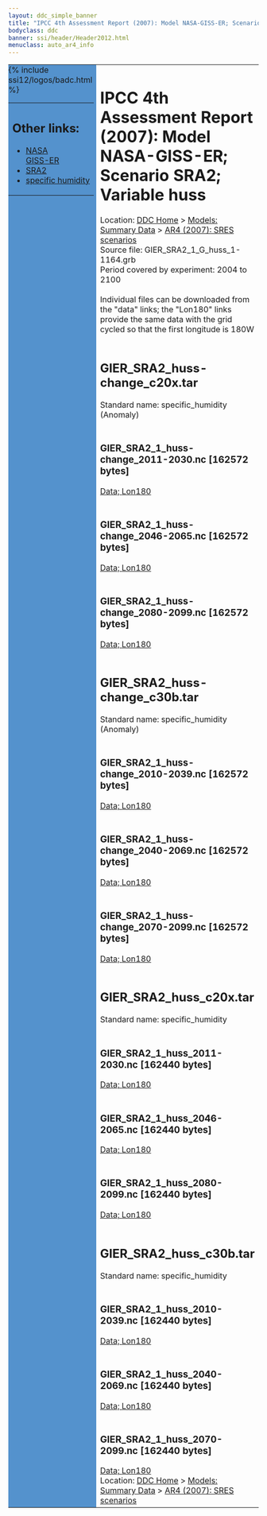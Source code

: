 ```yaml
---
layout: ddc_simple_banner
title: "IPCC 4th Assessment Report (2007): Model NASA-GISS-ER; Scenario SRA2; Variable huss"
bodyclass: ddc
banner: ssi/header/Header2012.html
menuclass: auto_ar4_info
---
```



<table width="100%" border="0" cellspacing="0" cellpadding="0" style="border-collapse: collapse;">
<tr style="margin:0;padding:0;border:0;">
<td style="margin:0;padding:0;border:0;height:1pt;width:150pt;background:#5492CD;" valign="top" >

<div id="lh-col2" class="auto_ar4_info">
<table class="menumain" bgcolor="#5492CD" cellspacing="0" width="100%" border="0">
<tr><td>
<h2> Other links:</h2>
<ul>
<li><a href="/auto/ar4/model-NASA-GISS-ER.html">NASA<br/>GISS-ER</a></li>
<li><a href="/auto/ar4/scenario-SRA2.html">SRA2</a></li>
<li><a href="/auto/ar4/var-specific_humidity.html">specific humidity</a></li>
</ul>
</td></tr>
{% include ssi12/logos/badc.html %}
</table>
</div>
</td>
<td><h1>IPCC 4th Assessment Report (2007): Model NASA-GISS-ER; Scenario SRA2; Variable huss</h1>

<!-- Breadcrumb1 -->
<div id="breadcrumb1" align="left">
Location: <a href="/index.html">DDC Home</a> > <a href="/sim/gcm_clim/">Models: Summary Data</a>
> <a href="/sim/gcm_clim/SRES_AR4/index.html">AR4 (2007): SRES scenarios</a>
</div>
<!-- End of Breadcrumb1 -->Source file: GIER_SRA2_1_G_huss_1-1164.grb
<br/>
Period covered by experiment: 2004 to 2100<br/>
<br/>Individual files can be downloaded from the "data" links; the "Lon180" links provide the same data
         with the grid cycled so that the first longitude is 180W<br/>
<br/><h2>GIER_SRA2_huss-change_c20x.tar</h2>
Standard name: specific_humidity (Anomaly)<br>
<br/><h3>GIER_SRA2_1_huss-change_2011-2030.nc [162572 bytes]</h3>
<a href="http://apps.ipcc-data.org/cgi-bin/downl/ar4_nc/huss/GIER_SRA2_1_huss-change_2011-2030.nc">Data; </a><a href="http://apps.ipcc-data.org/cgi-bin/downl/ar4_nc/huss/GIER_SRA2_1_huss-change_2011-2030.cyto180.nc"> Lon180</a><br/>
<br/><h3>GIER_SRA2_1_huss-change_2046-2065.nc [162572 bytes]</h3>
<a href="http://apps.ipcc-data.org/cgi-bin/downl/ar4_nc/huss/GIER_SRA2_1_huss-change_2046-2065.nc">Data; </a><a href="http://apps.ipcc-data.org/cgi-bin/downl/ar4_nc/huss/GIER_SRA2_1_huss-change_2046-2065.cyto180.nc"> Lon180</a><br/>
<br/><h3>GIER_SRA2_1_huss-change_2080-2099.nc [162572 bytes]</h3>
<a href="http://apps.ipcc-data.org/cgi-bin/downl/ar4_nc/huss/GIER_SRA2_1_huss-change_2080-2099.nc">Data; </a><a href="http://apps.ipcc-data.org/cgi-bin/downl/ar4_nc/huss/GIER_SRA2_1_huss-change_2080-2099.cyto180.nc"> Lon180</a><br/>
<br/><h2>GIER_SRA2_huss-change_c30b.tar</h2>
Standard name: specific_humidity (Anomaly)<br>
<br/><h3>GIER_SRA2_1_huss-change_2010-2039.nc [162572 bytes]</h3>
<a href="http://apps.ipcc-data.org/cgi-bin/downl/ar4_nc/huss/GIER_SRA2_1_huss-change_2010-2039.nc">Data; </a><a href="http://apps.ipcc-data.org/cgi-bin/downl/ar4_nc/huss/GIER_SRA2_1_huss-change_2010-2039.cyto180.nc"> Lon180</a><br/>
<br/><h3>GIER_SRA2_1_huss-change_2040-2069.nc [162572 bytes]</h3>
<a href="http://apps.ipcc-data.org/cgi-bin/downl/ar4_nc/huss/GIER_SRA2_1_huss-change_2040-2069.nc">Data; </a><a href="http://apps.ipcc-data.org/cgi-bin/downl/ar4_nc/huss/GIER_SRA2_1_huss-change_2040-2069.cyto180.nc"> Lon180</a><br/>
<br/><h3>GIER_SRA2_1_huss-change_2070-2099.nc [162572 bytes]</h3>
<a href="http://apps.ipcc-data.org/cgi-bin/downl/ar4_nc/huss/GIER_SRA2_1_huss-change_2070-2099.nc">Data; </a><a href="http://apps.ipcc-data.org/cgi-bin/downl/ar4_nc/huss/GIER_SRA2_1_huss-change_2070-2099.cyto180.nc"> Lon180</a><br/>
<br/><h2>GIER_SRA2_huss_c20x.tar</h2>
Standard name: specific_humidity<br>
<br/><h3>GIER_SRA2_1_huss_2011-2030.nc [162440 bytes]</h3>
<a href="http://apps.ipcc-data.org/cgi-bin/downl/ar4_nc/huss/GIER_SRA2_1_huss_2011-2030.nc">Data; </a><a href="http://apps.ipcc-data.org/cgi-bin/downl/ar4_nc/huss/GIER_SRA2_1_huss_2011-2030.cyto180.nc"> Lon180</a><br/>
<br/><h3>GIER_SRA2_1_huss_2046-2065.nc [162440 bytes]</h3>
<a href="http://apps.ipcc-data.org/cgi-bin/downl/ar4_nc/huss/GIER_SRA2_1_huss_2046-2065.nc">Data; </a><a href="http://apps.ipcc-data.org/cgi-bin/downl/ar4_nc/huss/GIER_SRA2_1_huss_2046-2065.cyto180.nc"> Lon180</a><br/>
<br/><h3>GIER_SRA2_1_huss_2080-2099.nc [162440 bytes]</h3>
<a href="http://apps.ipcc-data.org/cgi-bin/downl/ar4_nc/huss/GIER_SRA2_1_huss_2080-2099.nc">Data; </a><a href="http://apps.ipcc-data.org/cgi-bin/downl/ar4_nc/huss/GIER_SRA2_1_huss_2080-2099.cyto180.nc"> Lon180</a><br/>
<br/><h2>GIER_SRA2_huss_c30b.tar</h2>
Standard name: specific_humidity<br>
<br/><h3>GIER_SRA2_1_huss_2010-2039.nc [162440 bytes]</h3>
<a href="http://apps.ipcc-data.org/cgi-bin/downl/ar4_nc/huss/GIER_SRA2_1_huss_2010-2039.nc">Data; </a><a href="http://apps.ipcc-data.org/cgi-bin/downl/ar4_nc/huss/GIER_SRA2_1_huss_2010-2039.cyto180.nc"> Lon180</a><br/>
<br/><h3>GIER_SRA2_1_huss_2040-2069.nc [162440 bytes]</h3>
<a href="http://apps.ipcc-data.org/cgi-bin/downl/ar4_nc/huss/GIER_SRA2_1_huss_2040-2069.nc">Data; </a><a href="http://apps.ipcc-data.org/cgi-bin/downl/ar4_nc/huss/GIER_SRA2_1_huss_2040-2069.cyto180.nc"> Lon180</a><br/>
<br/><h3>GIER_SRA2_1_huss_2070-2099.nc [162440 bytes]</h3>
<a href="http://apps.ipcc-data.org/cgi-bin/downl/ar4_nc/huss/GIER_SRA2_1_huss_2070-2099.nc">Data; </a><a href="http://apps.ipcc-data.org/cgi-bin/downl/ar4_nc/huss/GIER_SRA2_1_huss_2070-2099.cyto180.nc"> Lon180</a><br/>
<!-- Breadcrumb2 -->
<div id="breadcrumb2" align="left">
Location: <a href="/index.html">DDC Home</a> > <a href="/sim/gcm_clim/">Models: Summary Data</a>
> <a href="/sim/gcm_clim/SRES_AR4/index.html">AR4 (2007): SRES scenarios</a>
</div>
<!-- End of Breadcrumb2 --></td></tr></table>
